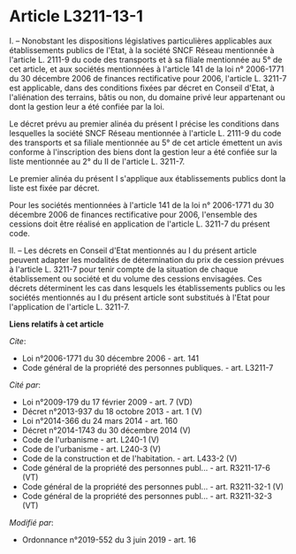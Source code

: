 # Article L3211-13-1

I. – Nonobstant les dispositions législatives particulières applicables aux établissements publics de l'Etat, à la société
SNCF Réseau mentionnée à l'article L. 2111-9 du code des transports et à sa filiale mentionnée au 5° de cet article, et aux
sociétés mentionnées à l'article 141 de la loi n° 2006-1771 du 30 décembre 2006 de finances rectificative pour 2006,
l'article L. 3211-7 est applicable, dans des conditions fixées par décret en Conseil d'Etat, à l'aliénation des terrains,
bâtis ou non, du domaine privé leur appartenant ou dont la gestion leur a été confiée par la loi.

Le décret prévu au premier alinéa du présent I précise les conditions dans lesquelles la société SNCF Réseau mentionnée à
l'article L. 2111-9 du code des transports et sa filiale mentionnée au 5° de cet article émettent un avis conforme à
l'inscription des biens dont la gestion leur a été confiée sur la liste mentionnée au 2° du II de l'article L. 3211-7.

Le premier alinéa du présent I s'applique aux établissements publics dont la liste est fixée par décret.

Pour les sociétés mentionnées à l'article 141 de la loi n° 2006-1771 du 30 décembre 2006 de finances rectificative pour 2006,
l'ensemble des cessions doit être réalisé en application de l'article L. 3211-7 du présent code.

II. – Les décrets en Conseil d'Etat mentionnés au I du présent article peuvent adapter les modalités de détermination du prix
de cession prévues à l'article L. 3211-7 pour tenir compte de la situation de chaque établissement ou société et du volume
des cessions envisagées. Ces décrets déterminent les cas dans lesquels les établissements publics ou les sociétés mentionnés
au I du présent article sont substitués à l'Etat pour l'application de l'article L. 3211-7.

**Liens relatifs à cet article**

_Cite_:

  - Loi n°2006-1771 du 30 décembre 2006 - art. 141
  - Code général de la propriété des personnes publiques. - art. L3211-7

_Cité par_:

  - Loi n°2009-179 du 17 février 2009 - art. 7 (VD)
  - Décret n°2013-937 du 18 octobre 2013 - art. 1 (V)
  - Loi n°2014-366 du 24 mars 2014 - art. 160
  - Décret n°2014-1743 du 30 décembre 2014 (V)
  - Code de l'urbanisme - art. L240-1 (V)
  - Code de l'urbanisme - art. L240-3 (V)
  - Code de la construction et de l'habitation. - art. L433-2 (V)
  - Code général de la propriété des personnes publ... - art. R3211-17-6 (VT)
  - Code général de la propriété des personnes publ... - art. R3211-32-1 (V)
  - Code général de la propriété des personnes publ... - art. R3211-32-3 (VT)

_Modifié par_:

  - Ordonnance n°2019-552 du 3 juin 2019 - art. 16
